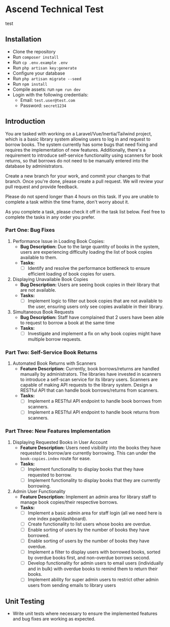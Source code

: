 # Ascend Technical Test
test
## Installation

- Clone the repository
- Run `composer install`
- Run `cp .env.example .env`
- Run `php artisan key:generate`
- Configure your database
- Run `php artisan migrate --seed`
- Run `npm install`
- Compile assets: run `npm run dev`
- Login with the following credentials:
  - Email: `test.user@test.com`
  - Password: `secret1234`

## Introduction

You are tasked with working on a Laravel/Vue/Inertia/Tailwind project, which is a basic library system allowing users to
log in and request to borrow books. The system currently has some bugs that need fixing and requires the implementation
of new features. Additionally, there's a requirement to introduce self-service functionality using scanners for book 
returns, so that borrows do not need to be manually entered into the database by administrators.

Create a new branch for your work, and commit your changes to that branch. Once you're done, please create a pull
request. We will review your pull request and provide feedback.

Please do not spend longer than 4 hours on this task. If you are unable to complete a task within the time frame,
don't worry about it.

As you complete a task, please check it off in the task list below. Feel free to complete the tasks in any order you
prefer.

### Part One: Bug Fixes

1. Performance Issue in Loading Book Copies:
   - **Bug Description:** Due to the large quantity of books in the system, users are experiencing difficulty loading the list of book copies available to them.
   - **Tasks:**
     - [ ] Identify and resolve the performance bottleneck to ensure efficient loading of book copies for users.

2. Displaying Unavailable Book Copies
   - **Bug Description:** Users are seeing book copies in their library that are not available.
   - **Tasks:** 
     - [ ] Implement logic to filter out book copies that are not available to the user, ensuring users only see copies available in their library.

3. Simultaneous Book Requests
   - **Bug Description:** Staff have complained that 2 users have been able to request to borrow a book at the same time
   - **Tasks:**
     - [ ] Investigate and implement a fix on why book copies might have multiple borrow requests.

### Part Two: Self-Service Book Returns

1. Automated Book Returns with Scanners 
   - **Feature Description:** Currently, book borrows/returns are handled manually by administrators. The libraries have invested in scanners to introduce a self-scan service for its library users. Scanners are capable of making API requests to the library system. Design a RESTful API that can handle book borrows/returns from scanners.
   - **Tasks:**
     - [ ] Implement a RESTful API endpoint to handle book borrows from scanners.
     - [ ] Implement a RESTful API endpoint to handle book returns from scanners.

### Part Three: New Features Implementation

1. Displaying Requested Books in User Account
   - **Feature Description:** Users need visibility into the books they have requested to borrow/are currently borrowing. This can under the `book-copies.index` route for ease.
   - **Tasks:**
     - [ ] Implement functionality to display books that they have requested to borrow.
     - [ ] Implement functionality to display books that they are currently borrowing.

2. Admin User Functionality
   - **Feature Description:** Implement an admin area for library staff to manage book copies/their respective borrows.
   - **Tasks:**
     - [ ] Implement a basic admin area for staff login (all we need here is one index page/dashboard).
     - [ ] Create functionality to list users whose books are overdue.
     - [ ] Enable sorting of users by the number of books they have borrowed.
     - [ ] Enable sorting of users by the number of books they have overdue. 
     - [ ] Implement a filter to display users with borrowed books, sorted by overdue books first, and non-overdue borrows second. 
     - [ ] Develop functionality for admin users to email users (individually and in bulk) with overdue books to remind them to return their books.
     - [ ] Implement ability for super admin users to restrict other admin users from sending emails to library users

## Unit Testing

- Write unit tests where necessary to ensure the implemented features and bug fixes are working as expected.
